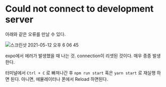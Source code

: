 # Could not connect to development server

아래와 같은 오류를 만날 수 있다.

![스크린샷 2021-05-12 오후 6 06 45](https://user-images.githubusercontent.com/59427983/117949336-fc7f0000-b34c-11eb-8381-811415da1c75.png)

expo에서 에러가 발생했을 때 나는 것. connection이 리셋된 것이다. 매우 종종 발생한다.

터미널에서 `Ctrl + C` 로 빠져나간 후 `npm run start` 혹은 `yarn start` 로 재실행 하면 된다. 아니면, 에뮬레이터나 폰에서 Reload 하면된다.